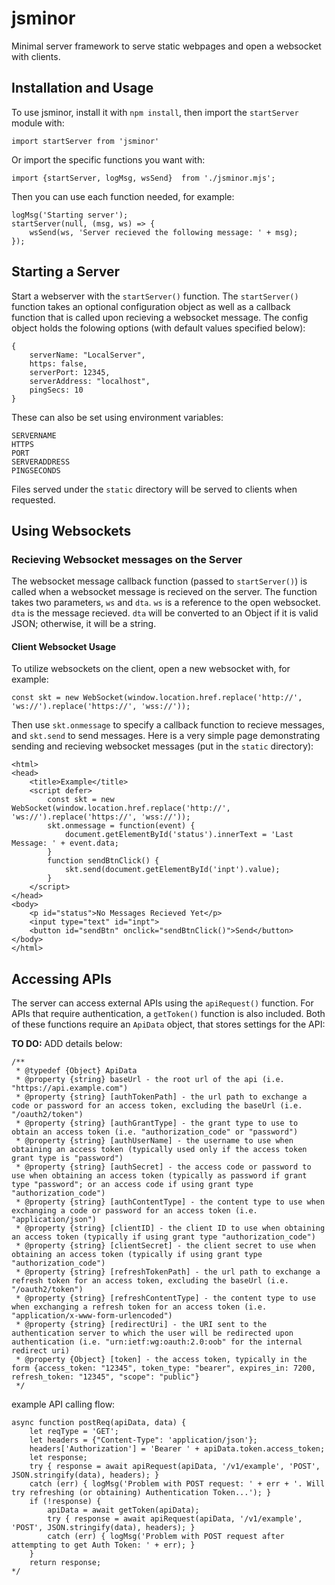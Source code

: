 # jsminor

Minimal server framework to serve static webpages and open a websocket with clients.

## Installation and Usage

To use jsminor, install it with `npm install`, then import the `startServer` module with:
```
import startServer from 'jsminor'
```

Or import the specific functions you want with:
```
import {startServer, logMsg, wsSend}  from './jsminor.mjs';
```

Then you can use each function needed, for example:
```
logMsg('Starting server');
startServer(null, (msg, ws) => {
	wsSend(ws, 'Server recieved the following message: ' + msg);
});
```

## Starting a Server

Start a webserver with the `startServer()` function. The `startServer()` function takes an optional configuration object as well as a callback function that is called upon recieving a websocket message. The config object holds the folowing options (with default values specified below):
```
{
	serverName: "LocalServer",
	https: false,
	serverPort: 12345,
	serverAddress: "localhost",
	pingSecs: 10
}
```

These can also be set using environment variables:
```
SERVERNAME
HTTPS
PORT
SERVERADDRESS
PINGSECONDS
```

Files served under the `static` directory will be served to clients when requested.

## Using Websockets

### Recieving Websocket messages on the Server 

The websocket message callback function (passed to `startServer()`) is called when a websocket message is recieved on the server. The function takes two parameters, `ws` and `dta`.  `ws` is a reference to the open websocket. `dta` is the message recieved. `dta` will be converted to an Object if it is valid JSON; otherwise, it will be a string.

#### Client Websocket Usage

To utilize websockets on the client, open a new websocket with, for example:

```
const skt = new WebSocket(window.location.href.replace('http://', 'ws://').replace('https://', 'wss://'));
```

Then use `skt.onmessage` to specify a callback function to recieve messages, and `skt.send` to send messages. Here is a very simple page demonstrating sending and recieving websocket messages (put in the `static` directory):

```
<html>
<head>
	<title>Example</title>
	<script defer>
		const skt = new WebSocket(window.location.href.replace('http://', 'ws://').replace('https://', 'wss://'));
		skt.onmessage = function(event) {
			document.getElementById('status').innerText = 'Last Message: ' + event.data;
		}
		function sendBtnClick() {
			skt.send(document.getElementById('inpt').value);
		}
	</script>
</head>
<body>
	<p id="status">No Messages Recieved Yet</p>
	<input type="text" id="inpt">
	<button id="sendBtn" onclick="sendBtnClick()">Send</button>
</body>
</html>
```

## Accessing APIs

The server can access external APIs using the `apiRequest()` function. For APIs that require authentication, a `getToken()` function is also included. Both of these functions require an `ApiData` object, that stores settings for the API:


**TO DO:** ADD details below:

```
/**
 * @typedef {Object} ApiData
 * @property {string} baseUrl - the root url of the api (i.e. "https://api.example.com")
 * @property {string} [authTokenPath] - the url path to exchange a code or password for an access token, excluding the baseUrl (i.e. "/oauth2/token")
 * @property {string} [authGrantType] - the grant type to use to obtain an access token (i.e. "authorization_code" or "password")
 * @property {string} [authUserName] - the username to use when obtaining an access token (typically used only if the access token grant type is "password")
 * @property {string} [authSecret] - the access code or password to use when obtaining an access token (typically as password if grant type "password"; or an access code if using grant type "authorization_code")
 * @property {string} [authContentType] - the content type to use when exchanging a code or password for an access token (i.e. "application/json")
 * @property {string} [clientID] - the client ID to use when obtaining an access token (typically if using grant type "authorization_code")
 * @property {string} [clientSecret] - the client secret to use when obtaining an access token (typically if using grant type "authorization_code")
 * @property {string} [refreshTokenPath] - the url path to exchange a refresh token for an access token, excluding the baseUrl (i.e. "/oauth2/token")
 * @property {string} [refreshContentType] - the content type to use when exchanging a refresh token for an access token (i.e. "application/x-www-form-urlencoded")
 * @property {string} [redirectUri] - the URI sent to the authentication server to which the user will be redirected upon authentication (i.e. "urn:ietf:wg:oauth:2.0:oob" for the internal redirect uri)
 * @property {Object} [token] - the access token, typically in the form {access_token: "12345", token_type: "bearer", expires_in: 7200, refresh_token: "12345", "scope": "public"}
 */
```


example API calling flow:

```
async function postReq(apiData, data) {
	let reqType = 'GET';
	let headers = {"Content-Type": 'application/json'};
	headers['Authorization'] = 'Bearer ' + apiData.token.access_token;
	let response;
	try { response = await apiRequest(apiData, '/v1/example', 'POST', JSON.stringify(data), headers); }
	catch (err) { logMsg('Problem with POST request: ' + err + '. Will try refreshing (or obtaining) Authentication Token...'); }
	if (!response) {
		apiData = await getToken(apiData);
		try { response = await apiRequest(apiData, '/v1/example', 'POST', JSON.stringify(data), headers); }
		catch (err) { logMsg('Problem with POST request after attempting to get Auth Token: ' + err); }
	}
	return response;
*/
```
